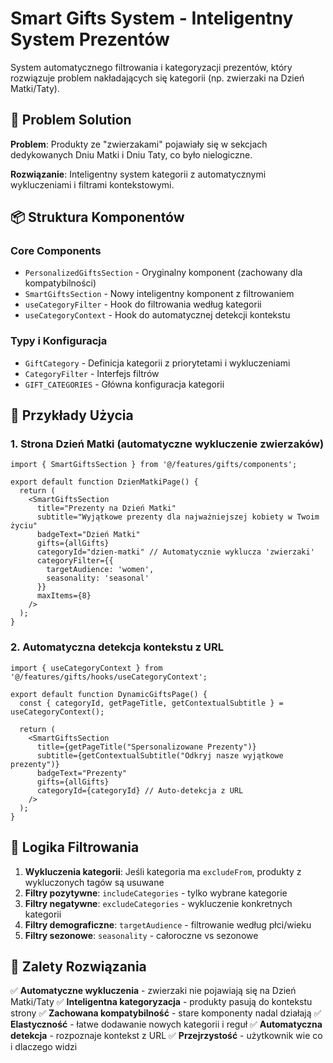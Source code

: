 # Smart Gifts System - Inteligentny System Prezentów

System automatycznego filtrowania i kategoryzacji prezentów, który rozwiązuje problem nakładających się kategorii (np. zwierzaki na Dzień Matki/Taty).

## 🎯 Problem Solution

**Problem**: Produkty ze "zwierzakami" pojawiały się w sekcjach dedykowanych Dniu Matki i Dniu Taty, co było nielogiczne.

**Rozwiązanie**: Inteligentny system kategorii z automatycznymi wykluczeniami i filtrami kontekstowymi.

## 📦 Struktura Komponentów

### Core Components
- `PersonalizedGiftsSection` - Oryginalny komponent (zachowany dla kompatybilności)
- `SmartGiftsSection` - Nowy inteligentny komponent z filtrowaniem
- `useCategoryFilter` - Hook do filtrowania według kategorii
- `useCategoryContext` - Hook do automatycznej detekcji kontekstu

### Typy i Konfiguracja
- `GiftCategory` - Definicja kategorii z priorytetami i wykluczeniami
- `CategoryFilter` - Interfejs filtrów
- `GIFT_CATEGORIES` - Główna konfiguracja kategorii

## 🚀 Przykłady Użycia

### 1. Strona Dzień Matki (automatyczne wykluczenie zwierzaków)
```tsx
import { SmartGiftsSection } from '@/features/gifts/components';

export default function DzienMatkiPage() {
  return (
    <SmartGiftsSection
      title="Prezenty na Dzień Matki"
      subtitle="Wyjątkowe prezenty dla najważniejszej kobiety w Twoim życiu"
      badgeText="Dzień Matki"
      gifts={allGifts}
      categoryId="dzien-matki" // Automatycznie wyklucza 'zwierzaki'
      categoryFilter={{
        targetAudience: 'women',
        seasonality: 'seasonal'
      }}
      maxItems={8}
    />
  );
}
```

### 2. Automatyczna detekcja kontekstu z URL
```tsx
import { useCategoryContext } from '@/features/gifts/hooks/useCategoryContext';

export default function DynamicGiftsPage() {
  const { categoryId, getPageTitle, getContextualSubtitle } = useCategoryContext();
  
  return (
    <SmartGiftsSection
      title={getPageTitle("Spersonalizowane Prezenty")}
      subtitle={getContextualSubtitle("Odkryj nasze wyjątkowe prezenty")}
      badgeText="Prezenty"
      gifts={allGifts}
      categoryId={categoryId} // Auto-detekcja z URL
    />
  );
}
```

## 🔄 Logika Filtrowania

1. **Wykluczenia kategorii**: Jeśli kategoria ma `excludeFrom`, produkty z wykluczonych tagów są usuwane
2. **Filtry pozytywne**: `includeCategories` - tylko wybrane kategorie
3. **Filtry negatywne**: `excludeCategories` - wykluczenie konkretnych kategorii
4. **Filtry demograficzne**: `targetAudience` - filtrowanie według płci/wieku
5. **Filtry sezonowe**: `seasonality` - całoroczne vs sezonowe

## 🚀 Zalety Rozwiązania

✅ **Automatyczne wykluczenia** - zwierzaki nie pojawiają się na Dzień Matki/Taty
✅ **Inteligentna kategoryzacja** - produkty pasują do kontekstu strony
✅ **Zachowana kompatybilność** - stare komponenty nadal działają
✅ **Elastyczność** - łatwe dodawanie nowych kategorii i reguł
✅ **Automatyczna detekcja** - rozpoznaje kontekst z URL
✅ **Przejrzystość** - użytkownik wie co i dlaczego widzi